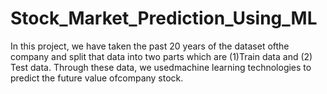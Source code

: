 # Stock_Market_Prediction_Using_ML
In this project, we have taken the past 20 years of the dataset ofthe company and split that data into two parts which are (1)Train data and (2) Test data. Through these data, we usedmachine learning technologies to predict the future value ofcompany stock.
